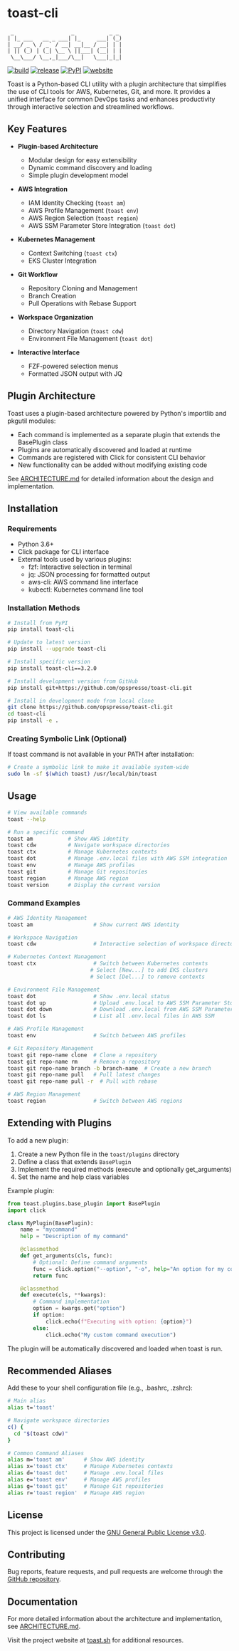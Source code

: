 # toast-cli

```
 _                  _           _ _
| |_ ___   __ _ ___| |_     ___| (_)
| __/ _ \ / _` / __| __|__ / __| | |
| || (_) | (_| \__ \ ||___| (__| | |
 \__\___/ \__,_|___/\__|   \___|_|_|
```

[![build](https://img.shields.io/github/actions/workflow/status/opspresso/toast-cli/push.yml?branch=main&style=for-the-badge&logo=github)](https://github.com/opspresso/toast-cli/actions/workflows/push.yml)
[![release](https://img.shields.io/github/v/release/opspresso/toast-cli?style=for-the-badge&logo=github)](https://github.com/opspresso/toast-cli/releases)
[![PyPI](https://img.shields.io/pypi/v/toast-cli?style=for-the-badge&logo=pypi&logoColor=white)](https://pypi.org/project/toast-cli/)
[![website](https://img.shields.io/badge/website-toast--cli-blue?style=for-the-badge&logo=github)](https://toast.sh/)

Toast is a Python-based CLI utility with a plugin architecture that simplifies the use of CLI tools for AWS, Kubernetes, Git, and more. It provides a unified interface for common DevOps tasks and enhances productivity through interactive selection and streamlined workflows.

## Key Features

* **Plugin-based Architecture**
  - Modular design for easy extensibility
  - Dynamic command discovery and loading
  - Simple plugin development model

* **AWS Integration**
  - IAM Identity Checking (`toast am`)
  - AWS Profile Management (`toast env`)
  - AWS Region Selection (`toast region`)
  - AWS SSM Parameter Store Integration (`toast dot`)

* **Kubernetes Management**
  - Context Switching (`toast ctx`)
  - EKS Cluster Integration

* **Git Workflow**
  - Repository Cloning and Management
  - Branch Creation
  - Pull Operations with Rebase Support

* **Workspace Organization**
  - Directory Navigation (`toast cdw`)
  - Environment File Management (`toast dot`)

* **Interactive Interface**
  - FZF-powered selection menus
  - Formatted JSON output with JQ

## Plugin Architecture

Toast uses a plugin-based architecture powered by Python's importlib and pkgutil modules:

* Each command is implemented as a separate plugin that extends the BasePlugin class
* Plugins are automatically discovered and loaded at runtime
* Commands are registered with Click for consistent CLI behavior
* New functionality can be added without modifying existing code

See [ARCHITECTURE.md](ARCHITECTURE.md) for detailed information about the design and implementation.

## Installation

### Requirements

* Python 3.6+
* Click package for CLI interface
* External tools used by various plugins:
  - fzf: Interactive selection in terminal
  - jq: JSON processing for formatted output
  - aws-cli: AWS command line interface
  - kubectl: Kubernetes command line tool

### Installation Methods

```bash
# Install from PyPI
pip install toast-cli

# Update to latest version
pip install --upgrade toast-cli

# Install specific version
pip install toast-cli==3.2.0

# Install development version from GitHub
pip install git+https://github.com/opspresso/toast-cli.git

# Install in development mode from local clone
git clone https://github.com/opspresso/toast-cli.git
cd toast-cli
pip install -e .
```

### Creating Symbolic Link (Optional)

If toast command is not available in your PATH after installation:

```bash
# Create a symbolic link to make it available system-wide
sudo ln -sf $(which toast) /usr/local/bin/toast
```

## Usage

```bash
# View available commands
toast --help

# Run a specific command
toast am           # Show AWS identity
toast cdw          # Navigate workspace directories
toast ctx          # Manage Kubernetes contexts
toast dot          # Manage .env.local files with AWS SSM integration
toast env          # Manage AWS profiles
toast git          # Manage Git repositories
toast region       # Manage AWS region
toast version      # Display the current version
```

### Command Examples

```bash
# AWS Identity Management
toast am                   # Show current AWS identity

# Workspace Navigation
toast cdw                  # Interactive selection of workspace directories

# Kubernetes Context Management
toast ctx                  # Switch between Kubernetes contexts
                          # Select [New...] to add EKS clusters
                          # Select [Del...] to remove contexts

# Environment File Management
toast dot                  # Show .env.local status
toast dot up               # Upload .env.local to AWS SSM Parameter Store
toast dot down             # Download .env.local from AWS SSM Parameter Store
toast dot ls               # List all .env.local files in AWS SSM

# AWS Profile Management
toast env                  # Switch between AWS profiles

# Git Repository Management
toast git repo-name clone  # Clone a repository
toast git repo-name rm     # Remove a repository
toast git repo-name branch -b branch-name  # Create a new branch
toast git repo-name pull   # Pull latest changes
toast git repo-name pull -r  # Pull with rebase

# AWS Region Management
toast region               # Switch between AWS regions
```

## Extending with Plugins

To add a new plugin:

1. Create a new Python file in the `toast/plugins` directory
2. Define a class that extends `BasePlugin`
3. Implement the required methods (execute and optionally get_arguments)
4. Set the name and help class variables

Example plugin:

```python
from toast.plugins.base_plugin import BasePlugin
import click

class MyPlugin(BasePlugin):
    name = "mycommand"
    help = "Description of my command"

    @classmethod
    def get_arguments(cls, func):
        # Optional: Define command arguments
        func = click.option("--option", "-o", help="An option for my command")(func)
        return func

    @classmethod
    def execute(cls, **kwargs):
        # Command implementation
        option = kwargs.get("option")
        if option:
            click.echo(f"Executing with option: {option}")
        else:
            click.echo("My custom command execution")
```

The plugin will be automatically discovered and loaded when toast is run.

## Recommended Aliases

Add these to your shell configuration file (e.g., .bashrc, .zshrc):

```bash
# Main alias
alias t='toast'

# Navigate workspace directories
c() {
  cd "$(toast cdw)"
}

# Common Command Aliases
alias m='toast am'      # Show AWS identity
alias x='toast ctx'     # Manage Kubernetes contexts
alias d='toast dot'     # Manage .env.local files
alias e='toast env'     # Manage AWS profiles
alias g='toast git'     # Manage Git repositories
alias r='toast region'  # Manage AWS region
```

## License

This project is licensed under the [GNU General Public License v3.0](LICENSE).

## Contributing

Bug reports, feature requests, and pull requests are welcome through the [GitHub repository](https://github.com/opspresso/toast-cli).

## Documentation

For more detailed information about the architecture and implementation, see [ARCHITECTURE.md](ARCHITECTURE.md).

Visit the project website at [toast.sh](https://toast.sh/) for additional resources.
